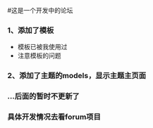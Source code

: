 #这是一个开发中的论坛
### 1、添加了模板
- 模板已被我使用过
- 注意模板的问题
### 2、添加了主题的models，显示主题主页面


### ...后面的暂时不更新了
### 具体开发情况去看forum项目